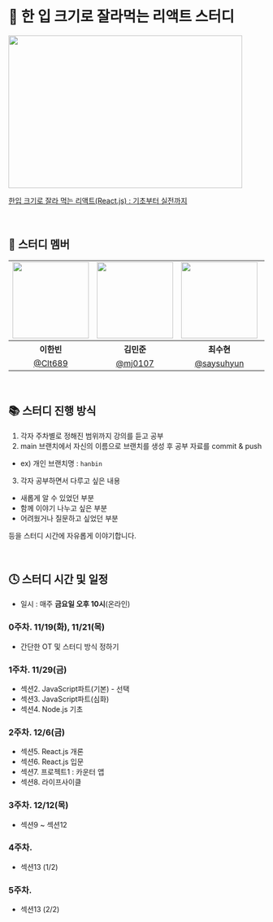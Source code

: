 # 📌 한 입 크기로 잘라먹는 리액트 스터디

<img src="https://cdn.inflearn.com/public/courses/328340/cover/13465c65-a83b-4bc1-82b3-71832345759d/328340-eng.png" width="460" height="300">

[한입 크기로 잘라 먹는 리액트(React.js) : 기초부터 실전까지](https://www.inflearn.com/course/%ED%95%9C%EC%9E%85-%EB%A6%AC%EC%95%A1%ED%8A%B8#)

<br>

## 👥 스터디 멤버
<table>
<tbody>
<tr>
<td align="center"><img src="https://avatars.githubusercontent.com/u/115773895?v=4" width="150" /></td>
<td align="center"><img src="https://avatars.githubusercontent.com/u/61671704?v=4" width="150" /></td>
<td align="center"><img src="https://avatars.githubusercontent.com/u/172836819?v=4" width="150" /></td> 
<td align="center"><img src="https://avatars.githubusercontent.com/u/88234368?v=4" width="150" /></td>
<td align="center"><img src="https://avatars.githubusercontent.com/u/98688955?v=4" width="150" /></td>
</tr>
<tr>
<th align="center">이한빈</th>
<th align="center">김민준</th>
<th align="center">최수현</th>
<th align="center">김지원</th>
<th align="center">수지</th>
</tr>
<tr>
<!-- <td align="center" width="170"><a href="https://github.com/hjkimw">@hjkimw</a></td> -->
<td align="center" width="170"><a href="https://github.com/Clt689">@Clt689</a></td>
<td align="center" width="170"><a href="https://github.com/mj0107">@mj0107</a></td>
<td align="center" width="170"><a href="https://github.com/saysuhyun">@saysuhyun</a></td>
<td align="center" width="170"><a href="https://github.com/CodingWon">@CodingWon</a></td>
<td align="center" width="170"><a href="https://github.com/sooozi">@sooozi</a></td>
  
</tr>
</tbody>
</table>

</div>
<br>

## 📚 스터디 진행 방식
1. 각자 주차별로 정해진 범위까지 강의를 듣고 공부
2. main 브랜치에서 자신의 이름으로 브랜치를 생성 후 공부 자료를 commit & push
  - ex) 개인 브랜치명 : ```hanbin```
3. 각자 공부하면서 다루고 싶은 내용
  - 새롭게 알 수 있었던 부분 
  - 함께 이야기 나누고 싶은 부분
  - 어려웠거나 질문하고 싶었던 부분


   등을 스터디 시간에 자유롭게 이야기합니다.

<br>

## 🕓 스터디 시간 및 일정

- 일시 : 매주 **금요일 오후 10시**(온라인)

### 0주차. 11/19(화), 11/21(목) 
- 간단한 OT 및 스터디 방식 정하기
  
### 1주차. 11/29(금)
- 섹션2. JavaScript파트(기본) - 선택
- 섹션3. JavaScript파트(심화)
- 섹션4. Node.js 기초

### 2주차. 12/6(금)
- 섹션5. React.js 개론
- 섹션6. React.js 입문
- 섹션7. 프로젝트1 : 카운터 앱
- 섹션8. 라이프사이클

### 3주차. 12/12(목)
- 섹션9 ~ 섹션12

### 4주차. 
- 섹션13 (1/2)
  
### 5주차. 
- 섹션13 (2/2)


<!-- 
## 🚩 스터디 공통 목표

1. 자바스크립트 동작 원리를 정확하게 이해한다.
2. 서로 꾸준한 소통을 통해 더 단단한 지식을 채운다.
3. 스터디 활동은 즐겁게!  

## 🛒 스터디 전 준비 사항

- 책 읽기
- 회차 폴더 안에 이름/n회차 파일 안에 공부한 내용 정리하기

## 🗓 스터디 일정

| 회차 | 일시                | 목차                | 참여자               | 발표자           | 비고                       |
| :--: |------------------:|-------------------|:-----------------:|:-------------:|--------------------------|
| OT    | 02월 04일 (일) 20:00  | OT | 강민성, 임하라, 이한빈 | OT | 온라인 |
| 1    | 02월 17일 (토) 14:00  | 4~6장 | 양민준, 임하라, 이한빈 | - | 오프라인 |
| 2    | 03월 02일 (토) 14:00  | 7~9장 | 양민준, 임하라, 이한빈, 이현성 | 임하라 | 오프라인 |
| 3    | 03월 10일 (일) 14:00  | 10~11장 | 양민준, 이한빈, 이현성 | 양민준 | 오프라인 |
| 4    | 03월 17일 (일) 14:00  | 12장 | 양민준, 이한빈, 이현성 | 이현성 | 오프라인 |
| 5    | 03월 24일 (일) 14:00  | 13~15장 | 이한빈, 이현성 | 이한빈 | 오프라인 |
| 6   | 03월 30일 (토) 13:30 | 17~18장 | 양민준, 이한빈, 이현성 | 이현성 | 오프라인 |
| 7   | 04월 07일 (일) 14:00 | 19장 | 양민준, 이한빈, 이현성 | 이한빈 | 오프라인 |
| 8   | 04월 14일 (일) 15:00 | 21~22장 | 이한빈, 이현성, 윤옥산 | 이한빈, 이현성 | 오프라인 |
| 9   | 04월 21일 (일) 14:00 | 23장 | 양민준, 이한빈, 이현성 | 양민준 | 오프라인 |
| 10   | 05월 05일 (일) 14:00 | 24~25장 | 양민준, 이한빈, 이현성, 정신애 | 이한빈 | 오프라인 |
| 11   | 05월 12일 (일) 16:00 | 26~27장 | 양민준, 이한빈, 이현성, 정신애 | 양민준 | 오프라인 |
| 12   | 05월 19일 (일) 15:00 | 28~30장 | 양민준, 이한빈, 이현성, 정신애 | 이현성 | 오프라인 |
| 13   | 05월 26일 (일) 14:00 | 31~33장 | 양민준, 이한빈, 이현성 | 이현성 | 오프라인 |
| 14   | 06월 02일 (일) 15:00 | 34~36장 | 양민준, 이한빈, 이현성, 정신애 | 이한빈 | 오프라인 |
| 15   | 06월 09일 (일) 14:40 | 37~38장 | 양민준, 이한빈, 이현성, 정신애 | 양민준 | 오프라인 |
| 16   | 06월 16일 (일) 18:00 | 39장 | 양민준, 이한빈, 정신애 | 정신애, 이한빈 | 오프라인 |
| 17   | 06월 22일 (토) 16:00 | 40장 | 양민준, 이한빈, 이현성, 정신애 | 이현성 | 오프라인 |
| 18   | 07월 07일 (일) 15:00 | 41~44장 | 양민준, 이한빈, 정신애 | 양민준 | 오프라인 |
| 19   | 07월 13일 (토) 14:00 | 45~46장 | 양민준, 이한빈, 이현성, 정신애 | 이한빈 | 오프라인 |
| 20   | 07월 21일 (일) 14:00 | 47~49장 | 양민준, 이한빈, 이현성, 정신애 | 정신애, 이현성 | 오프라인 |

-->

